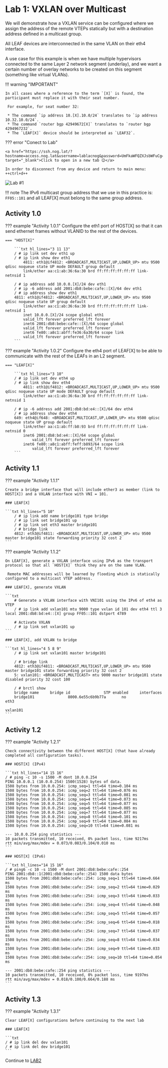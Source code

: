 # Lab 1: VXLAN over Multicast

We will demonstrate how a VXLAN service can be configured where we assign the address of the remote VTEPs statically but with a destination address defined in a multicast group.

All LEAF devices are interconnected in the same VLAN on their eth4 interface.

A use case for this example is when we have multiple hypervisors connected to the same Layer 2 network segment (underlay), and we want a certain number of overlay networks to be created on this segment (something like virtual VLANs).

!!! warning "IMPORTANT"

    In all cases where a reference to the term `[X]` is found, the participant must replace it with their seat number.

     For example, for seat number 32:
    
     * The command `ip address 10.[X].10.0/24` translates to `ip address 10.32.10.0/24`.
     * The command `router bgp 42949672[X]` translates to `router bgp 4294967232`.
     * The `LEAF[X]` device should be interpreted as `LEAF32`.

??? error "Conect to Lab"

    <a href="https://ssh.nog.lat/?hostname=access.nog.lat&username=lablacnog&password=UmFkaWFQZXJsbWFuCg==" target="_blank">Click to open in a new tab 😉</a>

    In order to disconnect from any device and return to main menu: ++ctrl+d++

![Lab #1](../../assets/vxlan-multicast.svg)

!!! note
    The IPv6 multicast group address that we use in this practice is: `FF05::101` and all LEAF[X] must belong to the same group address.

## Activity 1.0

??? example "Activity 1.0.1"
    Configure the eth1 port of HOST[X] so that it can send ethernet frames without VLANID to the rest of the devices.

    === "HOST[X]"

        ```txt hl_lines="3 11 13"
        / # ip link set dev eth1 up
        / # ip link show dev eth1
            4811: eth1@if4812: <BROADCAST,MULTICAST,UP,LOWER_UP> mtu 9500 qdisc noqueue state UP mode DEFAULT group default 
            link/ether aa:c1:ab:36:6a:30 brd ff:ff:ff:ff:ff:ff link-netnsid 1
        
        / # ip address add 10.0.0.[X]/24 dev eth1
        / # ip -6 address add 2001:db8:bebe:cafe::[X]/64 dev eth1
        / # ip address show dev eth1
        4811: eth1@if4812: <BROADCAST,MULTICAST,UP,LOWER_UP> mtu 9500 qdisc noqueue state UP group default 
            link/ether aa:c1:ab:36:6a:30 brd ff:ff:ff:ff:ff:ff link-netnsid 1
            inet 10.0.0.[X]/24 scope global eth1
            valid_lft forever preferred_lft forever
            inet6 2001:db8:bebe:cafe::[X]/64 scope global 
            valid_lft forever preferred_lft forever
            inet6 fe80::a8c1:abff:fe36:6a30/64 scope link 
            valid_lft forever preferred_lft forever
        ```

??? example "Activity 1.0.2"
    Configure the eth4 port of LEAF[X] to be able to communicate with the rest of the LEAFs in an L2 segment.

    === "LEAF[X]"

        ```txt hl_lines="3 10"
        / # ip link set dev eth4 up
        / # ip link show dev eth4
            4811: eth1@if4812: <BROADCAST,MULTICAST,UP,LOWER_UP> mtu 9500 qdisc noqueue state UP mode DEFAULT group default 
            link/ether aa:c1:ab:36:6a:30 brd ff:ff:ff:ff:ff:ff link-netnsid 1
        
        / # ip -6 address add 2001:db8:bd:e4::[X]/64 dev eth4
        / # ip address show dev eth4
        649: eth4@if648: <BROADCAST,MULTICAST,UP,LOWER_UP> mtu 9500 qdisc noqueue state UP group default 
            link/ether aa:c1:ab:ff:b8:93 brd ff:ff:ff:ff:ff:ff link-netnsid 0
            inet6 2001:db8:bd:e4::[X]/64 scope global 
                valid_lft forever preferred_lft forever
            inet6 fe80::a8c1:abff:feff:b893/64 scope link 
                valid_lft forever preferred_lft forever
        ```

## Activity 1.1

??? example "Activity 1.1.1"

    Create a bridge interface that will include ether3 as member (link to HOST[X]) and a VXLAN interface with VNI = 101.

    ### LEAF[X]

    ```txt hl_lines="5 10"
        / # ip link add name bridge101 type bridge
        / # ip link set bridge101 up
        / # ip link set eth3 master bridge101
        / # bridge link
        4812: eth3@if4811: <BROADCAST,MULTICAST,UP,LOWER_UP> mtu 9500 master bridge101 state forwarding priority 32 cost 2
    ```

??? example "Activity 1.1.2"

    On LEAF[X], generate a VXLAN interface using IPv6 as the transport protocol so that all `HOST[X]` think they are on the same VLAN.

     Remote MAC addresses will be learned by flooding which is statically configured to a multicast VTEP address.

    ### LEAF[X], generate VXLAN

    ```txt
        # Generate a VXLAN interface with VNI101 using the IPv6 of eth4 as VTEP
        / # ip link add vxlan101 mtu 9000 type vxlan id 101 dev eth4 ttl 3 local 2001:db8:bd:e4::[X] group FF05::101 dstport 4789
        
        # Activate VXLAN
        / # ip link set vxlan101 up
    ```

    ### LEAF[X], add VXLAN to bridge

    ```txt hl_lines="4 5 8 9"
        / # ip link set vxlan101 master bridge101
        
        / # bridge link
        4812: eth3@if4811: <BROADCAST,MULTICAST,UP,LOWER_UP> mtu 9500 master bridge101 state forwarding priority 32 cost 2 
        5: vxlan101: <BROADCAST,MULTICAST> mtu 9000 master bridge101 state disabled priority 32 cost 100 
        
        / # brctl show
        bridge name     bridge id               STP enabled     interfaces
        bridge101               8000.6e55c6b9b77a       no              eth3
                                                                    vxlan101
    ```

## Activity 1.2

??? example "Activity 1.2.1"

    Check connectivity between the different HOST[X] (that have already completed all configuration tasks).

    ### HOST[X] (IPv4)

    ```txt hl_lines="14 15 16"
    / # ping -c 10 -s 1500 -M dont 10.0.0.254
    PING 10.0.0.1 (10.0.0.254) 1500(1528) bytes of data.
    1508 bytes from 10.0.0.254: icmp_seq=1 ttl=64 time=0.104 ms
    1508 bytes from 10.0.0.254: icmp_seq=2 ttl=64 time=0.076 ms
    1508 bytes from 10.0.0.254: icmp_seq=3 ttl=64 time=0.081 ms
    1508 bytes from 10.0.0.254: icmp_seq=4 ttl=64 time=0.073 ms
    1508 bytes from 10.0.0.254: icmp_seq=5 ttl=64 time=0.077 ms
    1508 bytes from 10.0.0.254: icmp_seq=6 ttl=64 time=0.085 ms
    1508 bytes from 10.0.0.254: icmp_seq=7 ttl=64 time=0.077 ms
    1508 bytes from 10.0.0.254: icmp_seq=8 ttl=64 time=0.101 ms
    1508 bytes from 10.0.0.254: icmp_seq=9 ttl=64 time=0.084 ms
    1508 bytes from 10.0.0.254: icmp_seq=10 ttl=64 time=0.081 ms

    --- 10.0.0.254 ping statistics ---
    10 packets transmitted, 10 received, 0% packet loss, time 9217ms
    rtt min/avg/max/mdev = 0.073/0.083/0.104/0.010 ms
    ```

    ### HOST[X] (IPv6)

    ```txt hl_lines="14 15 16"
    / # ping6 -c 10 -s 1500 -M dont 2001:db8:bebe:cafe::254
    PING 2001:db8::1(2001:db8:bebe:cafe::254) 1500 data bytes
    1508 bytes from 2001:db8:bebe:cafe::254: icmp_seq=1 ttl=64 time=0.664 ms
    1508 bytes from 2001:db8:bebe:cafe::254: icmp_seq=2 ttl=64 time=0.029 ms
    1508 bytes from 2001:db8:bebe:cafe::254: icmp_seq=3 ttl=64 time=0.033 ms
    1508 bytes from 2001:db8:bebe:cafe::254: icmp_seq=4 ttl=64 time=0.048 ms
    1508 bytes from 2001:db8:bebe:cafe::254: icmp_seq=5 ttl=64 time=0.057 ms
    1508 bytes from 2001:db8:bebe:cafe::254: icmp_seq=6 ttl=64 time=0.018 ms
    1508 bytes from 2001:db8:bebe:cafe::254: icmp_seq=7 ttl=64 time=0.037 ms
    1508 bytes from 2001:db8:bebe:cafe::254: icmp_seq=8 ttl=64 time=0.034 ms
    1508 bytes from 2001:db8:bebe:cafe::254: icmp_seq=9 ttl=64 time=0.033 ms
    1508 bytes from 2001:db8:bebe:cafe::254: icmp_seq=10 ttl=64 time=0.054 ms

    --- 2001:db8:bebe:cafe::254 ping statistics ---
    10 packets transmitted, 10 received, 0% packet loss, time 9197ms
    rtt min/avg/max/mdev = 0.018/0.100/0.664/0.188 ms
    ```

## Activity 1.3

??? example "Activity 1.3.1"

    Clear LEAF[X] configurations before continuing to the next lab

    ### LEAF[X]

    ```txt 
    / # ip link del dev vxlan101
    / # ip link del dev bridge101
    ```

Continue to [LAB2](../lab2/)
